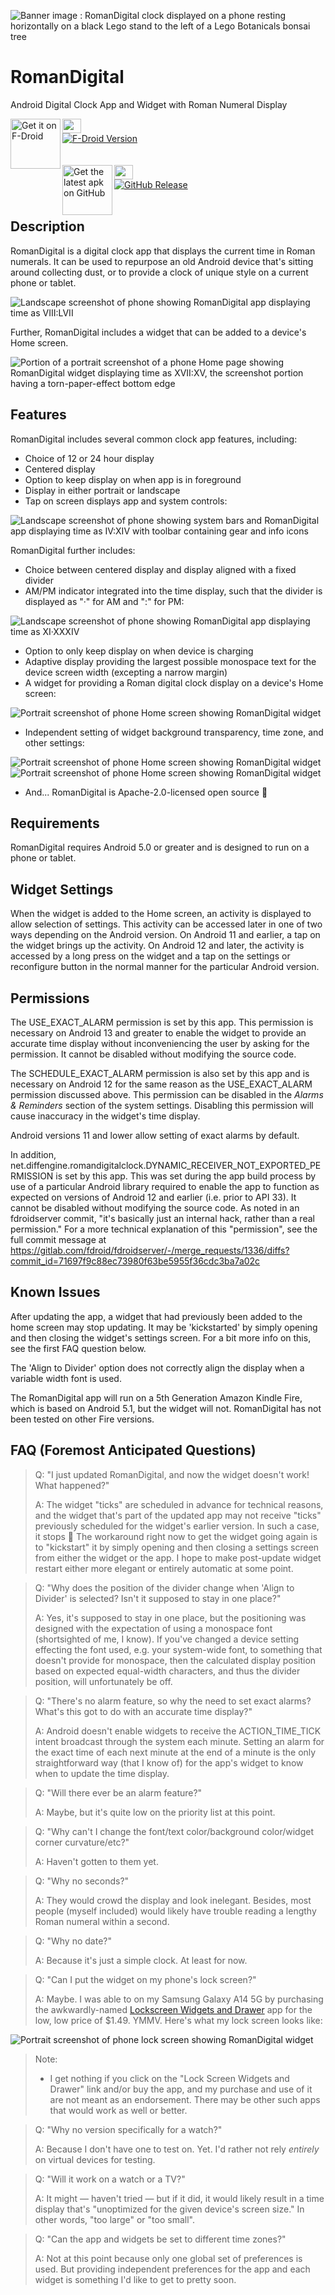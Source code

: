 ![Banner image : RomanDigital clock displayed on a phone resting horizontally on a black Lego stand to the left of a Lego Botanicals bonsai tree](/fastlane/metadata/android/en-US/images/featureGraphic.png)

# RomanDigital

Android Digital Clock App and Widget with Roman Numeral Display

[<img src="https://fdroid.gitlab.io/artwork/badge/get-it-on.png"
alt="Get it on F-Droid"
height="80" align="left">](https://f-droid.org/packages/net.diffengine.romandigitalclock/)<img src="/.github/images/clearpixel.gif" height="23" width="30"><br />
<a href="https://f-droid.org/packages/net.diffengine.romandigitalclock/">![F-Droid Version](https://img.shields.io/f-droid/v/net.diffengine.romandigitalclock?label=Latest%20Version)</a><br />
<br />
<br />
[<img src="/.github/images/get-the-latest-apk-on-github.png"
alt="Get the latest apk on GitHub"
height="80" align="left">](https://github.com/dfyockey/RomanDigital/releases/latest)<img src="/.github/images/clearpixel.gif" height="23" width="30"><br />
<a href="https://github.com/dfyockey/RomanDigital/releases/latest">![GitHub Release](https://img.shields.io/github/v/release/dfyockey/RomanDigital?label=Latest%20Version)</a><br />
<br />

## Description

RomanDigital is a digital clock app that displays the current time in
Roman numerals. It can be used to repurpose an old Android device that's
sitting around collecting dust, or to provide a clock of unique style on
a current phone or tablet.

![Landscape screenshot of phone showing RomanDigital app displaying time as VIII:LVII](/.github/images/Screenshot_20240809_205721_RomanDigital.png)

Further, RomanDigital includes a widget that can be added to a device's Home screen.

![Portion of a portrait screenshot of a phone Home page showing RomanDigital widget displaying time as XVII:XV, the screenshot portion having a torn-paper-effect bottom edge](/.github/images/Torn_Screenshot_20240913_171548_One_UI_Home.png)

## Features

RomanDigital includes several common clock app features, including:

* Choice of 12 or 24 hour display
* Centered display
* Option to keep display on when app is in foreground
* Display in either portrait or landscape
* Tap on screen displays app and system controls:

![Landscape screenshot of phone showing system bars and RomanDigital app displaying time as IV:XIV with toolbar containing gear and info icons](/.github/images/Screenshot_20240809_161416_RomanDigital.png)

RomanDigital further includes:

* Choice between centered display and display aligned with a fixed divider
* AM/PM indicator integrated into the time display, such that the divider is displayed as "·" for AM and ":" for PM:

![Landscape screenshot of phone showing RomanDigital app displaying time as XI·XXXIV](/.github/images/Screenshot_20240809_113408_RomanDigital.png)

* Option to only keep display on when device is charging
* Adaptive display providing the largest possible monospace text for the device screen width (excepting a narrow margin)
* A widget for providing a Roman digital clock display on a device's Home screen:

![Portrait screenshot of phone Home screen showing RomanDigital widget](/.github/images/Screenshot_20240910_174429_One_UI_Home_scaled.jpg)

* Independent setting of widget background transparency, time zone, and other settings:

![Portrait screenshot of phone Home screen showing RomanDigital widget](/.github/images/Screenshot_20250219_115336_One_UI_Home_scaled.jpg) ![Portrait screenshot of phone Home screen showing RomanDigital widget](/.github/images/Screenshot_20250219_120411_One_UI_Home_scaled.jpg)

* And... RomanDigital is Apache-2.0-licensed open source :slightly_smiling_face:

## Requirements

RomanDigital requires Android 5.0 or greater and is designed to run on a phone or tablet.

## Widget Settings

When the widget is added to the Home screen, an activity is displayed to allow selection of
settings. This activity can be accessed later in one of two ways depending on the Android version.
On Android 11 and earlier, a tap on the widget brings up the activity. On Android 12 and later, the
activity is accessed by a long press on the widget and a tap on the settings or reconfigure button
in the normal manner for the particular Android version.

## Permissions

The USE_EXACT_ALARM permission is set by this app. This permission is
necessary on Android 13 and greater to enable the widget to provide an
accurate time display without inconveniencing the user by asking for the permission.
It cannot be disabled without modifying the source code.

The SCHEDULE_EXACT_ALARM permission is also set by this app and is
necessary on Android 12 for the same reason as the USE_EXACT_ALARM
permission discussed above. This permission can be disabled in the
_Alarms & Reminders_ section of the system settings. Disabling this
permission will cause inaccuracy in the widget's time display.

Android versions 11 and lower allow setting of exact alarms by default.

In addition, net.diffengine.romandigitalclock.DYNAMIC_RECEIVER_NOT_EXPORTED_PERMISSION
is set by this app. This was set during the app build process by use of a particular Android
library required to enable the app to function as expected on versions of Android 12 and earlier
(i.e. prior to API 33). It cannot be disabled without modifying the source code. As noted in
an fdroidserver commit, "it's basically just an internal hack, rather than a real permission." For
a more technical explanation of this "permission", see the full commit message at
https://gitlab.com/fdroid/fdroidserver/-/merge_requests/1336/diffs?commit_id=71697f9c88ec73980f63be5955f36cdc3ba7a02c

## Known Issues

After updating the app, a widget that had previously been added to the home screen may stop updating. It may be 'kickstarted' by simply opening and then closing the widget's settings screen. For a bit more info on this, see the first FAQ question below.

The 'Align to Divider' option does not correctly align the display when a variable width font is used.

The RomanDigital app will run on a 5th Generation Amazon Kindle Fire, which is based on Android 5.1, but the widget will not. RomanDigital has not been tested on other Fire versions.

## FAQ (Foremost Anticipated Questions)

> Q: "I just updated RomanDigital, and now the widget doesn't work! What happened?"
>
> A: The widget "ticks" are scheduled in advance for technical reasons, and the widget that's part of the updated app may not receive "ticks" previously scheduled for the widget's earlier version. In such a case, it stops :slightly_frowning_face:  The workaround right now to get the widget going again is to "kickstart" it by simply opening and then closing a settings screen from either the widget or the app. I hope to make post-update widget restart either more elegant or entirely automatic at some point.

> Q: "Why does the position of the divider change when 'Align to Divider' is selected? Isn't it supposed to stay in one place?"
>
> A: Yes, it's supposed to stay in one place, but the positioning was designed with the expectation of using a monospace font (shortsighted of me, I know). If you've changed a device setting effecting the font used, e.g. your system-wide font, to something that doesn't provide for monospace, then the calculated display position based on expected equal-width characters, and thus the divider position, will unfortunately be off.

> Q: "There's no alarm feature, so why the need to set exact alarms? What's this got to do with an accurate time display?"
> 
> A: Android doesn't enable widgets to receive the ACTION_TIME_TICK intent broadcast through the system each minute. Setting an alarm for the exact time of each next minute at the end of a minute is the only straightforward way (that I know of) for the app's widget to know when to update the time display.

> Q: "Will there ever be an alarm feature?"
> 
> A: Maybe, but it's quite low on the priority list at this point.  

> Q: "Why can't I change the font/text color/background color/widget corner curvature/etc?"
> 
> A: Haven't gotten to them yet.

> Q: "Why no seconds?"
> 
> A: They would crowd the display and look inelegant. Besides, most people (myself included) would likely have trouble reading a lengthy Roman numeral within a second.

> Q: "Why no date?"
> 
> A: Because it's just a simple clock. At least for now.

> Q: "Can I put the widget on my phone's lock screen?"
>
> A: Maybe. I was able to on my Samsung Galaxy A14 5G by purchasing the awkwardly-named [Lockscreen Widgets and Drawer](https://play.google.com/store/apps/details?id=tk.zwander.lockscreenwidgets) app for the low, low price of $1.49. YMMV. Here's what my lock screen looks like:

![Portrait screenshot of phone lock screen showing RomanDigital widget](/.github/images/Screenshot_20241008_143851_One_UI_Home_scaled.jpg)

> Note:
> 
> * I get nothing if you click on the "Lock Screen Widgets and Drawer" link and/or buy the app, and my purchase and use of it are not meant as an endorsement. There may be other such apps that would work as well or better.

> Q: "Why no version specifically for a watch?"
> 
> A: Because I don't have one to test on. Yet. I'd rather not rely *entirely* on virtual devices for testing.

> Q: "Will it work on a watch or a TV?"
>
> A: It might — haven't tried — but if it did, it would likely result in a time display that's "unoptimized for the given device's screen size." In other words, "too large" or "too small".

> Q: "Can the app and widgets be set to different time zones?"
>
> A: Not at this point because only one global set of preferences is used. But providing independent preferences for the app and each widget is something I'd like to get to pretty soon.
